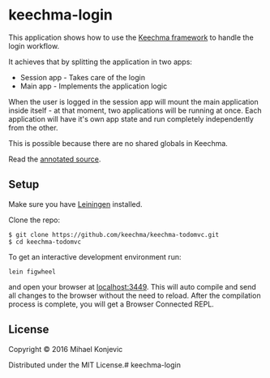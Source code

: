 # keechma-login

This application shows how to use the [Keechma framework](http://github.com/keechma/keechma)
to handle the login workflow.

It achieves that by splitting the application in two apps:

- Session app - Takes care of the login
- Main app - Implements the application logic

When the user is logged in the session app will mount the main application inside
itself - at that moment, two applications will be running at once. Each application
will have it's own app state and run completely independently from the other.

This is possible because there are no shared globals in Keechma.

Read the [annotated source](http://keechma.com/annotated/login.html).

## Setup

Make sure you have [Leiningen](http://leiningen.org/) installed.

Clone the repo:

```
$ git clone https://github.com/keechma/keechma-todomvc.git
$ cd keechma-todomvc
```

To get an interactive development environment run:

    lein figwheel

and open your browser at [localhost:3449](http://localhost:3449/).
This will auto compile and send all changes to the browser without the
need to reload. After the compilation process is complete, you will
get a Browser Connected REPL.

## License

Copyright © 2016 Mihael Konjevic

Distributed under the MIT License.# keechma-login
